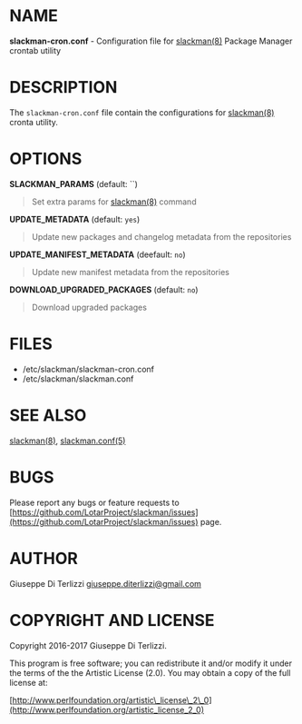 # NAME

**slackman-cron.conf** - Configuration file for [slackman(8)](../8/slackman) Package Manager crontab utility

# DESCRIPTION

The `slackman-cron.conf` file contain the configurations for [slackman(8)](../8/slackman) cronta utility.

# OPTIONS

**SLACKMAN\_PARAMS** (default: ``)

> Set extra params for [slackman(8)](../8/slackman) command

**UPDATE\_METADATA** (default: `yes`)

> Update new packages and changelog metadata from the repositories

**UPDATE\_MANIFEST\_METADATA** (deefault: `no`)

> Update new manifest metadata from the repositories

**DOWNLOAD\_UPGRADED\_PACKAGES** (default: `no`)

> Download upgraded packages

# FILES

- /etc/slackman/slackman-cron.conf
- /etc/slackman/slackman.conf

# SEE ALSO

[slackman(8)](../8/slackman), [slackman.conf(5)](../5/slackman.conf)

# BUGS

Please report any bugs or feature requests to 
[https://github.com/LotarProject/slackman/issues](https://github.com/LotarProject/slackman/issues) page.

# AUTHOR

Giuseppe Di Terlizzi <giuseppe.diterlizzi@gmail.com>

# COPYRIGHT AND LICENSE

Copyright 2016-2017 Giuseppe Di Terlizzi.

This program is free software; you can redistribute it and/or modify it
under the terms of the the Artistic License (2.0). You may obtain a
copy of the full license at:

[http://www.perlfoundation.org/artistic\_license\_2\_0](http://www.perlfoundation.org/artistic_license_2_0)
